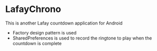 # LafayChrono

This is another Lafay countdown application for Android

- Factory design pattern is used
- SharedPreferences is used to record the ringtone to play when the countdown is complete
